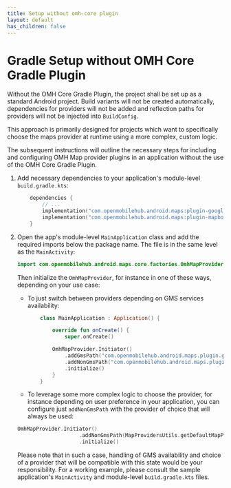 ```yaml
---
title: Setup without omh-core plugin
layout: default
has_children: false
---
```


# Gradle Setup without OMH Core Gradle Plugin

Without the OMH Core Gradle Plugin, the project shall be set up as a standard Android project. Build variants will not be created automatically, dependencies for providers will not be added and reflection paths for providers will not be injected into `BuildConfig`.

This approach is primarily designed for projects which want to specifically choose the maps provider at runtime using a more complex, custom logic.

The subsequent instructions will outline the necessary steps for including and configuring OMH Map provider plugins in an application without the use of the OMH Core Gradle Plugin.

1. Add necessary dependencies to your application's module-level `build.gradle.kts`:

   ```kotlin
       dependencies {
           // ...
           implementation("com.openmobilehub.android.maps:plugin-googlemaps:...")
           implementation("com.openmobilehub.android.maps:plugin-mapbox:...")
       }
   ```

2. Open the app's module-level `MainApplication` class and add the required imports below the package name. The file is in the same level as the `MainActivity`:

   ```kotlin
   import com.openmobilehub.android.maps.core.factories.OmhMapProvider
   ```

   Then initialize the `OmhMapProvider`, for instance in one of these ways, depending on your use case:

   - To just switch between providers depending on GMS services availability:

     ```kotlin
         class MainApplication : Application() {

             override fun onCreate() {
                 super.onCreate()

             OmhMapProvider.Initiator()
                 .addGmsPath("com.openmobilehub.android.maps.plugin.googlemaps.presentation.OmhMapFactoryImpl")
                 .addNonGmsPath("com.openmobilehub.android.maps.plugin.mapbox.presentation.OmhMapFactoryImpl")
                 .initialize()
             }
         }
     ```

   - To leverage some more complex logic to choose the provider, for instance depending on user preference in your application, you can configure just `addNonGmsPath` with the provider of choice that will always be used:

   ```kotlin
   OmhMapProvider.Initiator()
                       .addNonGmsPath(MapProvidersUtils.getDefaultMapProvider(this).path)
                       .initialize()
   ```

   Please note that in such a case, handling of GMS availability and choice of a provider that will be compatible with this state would be your responsibility. For a working example, please consult the sample application's `MainActivity` and module-level `build.gradle.kts` files.
